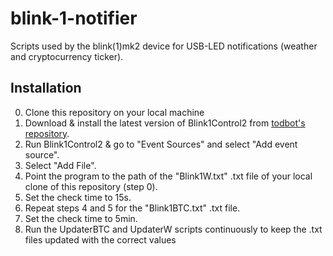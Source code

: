 # blink-1-notifier
Scripts used by the blink(1)mk2 device for USB-LED notifications (weather and cryptocurrency ticker).

## Installation
0. Clone this repository on your local machine
1. Download & install the latest version of Blink1Control2 from [todbot's repository](https://github.com/todbot/blink1).
2. Run Blink1Control2 & go to "Event Sources" and select "Add event source".
3. Select "Add File".
4. Point the program to the path of the "Blink1W.txt" .txt file of your local clone of this repository (step 0).
5. Set the check time to 15s.
6. Repeat steps 4 and 5 for the "Blink1BTC.txt" .txt file.
7. Set the check time to 5min.
8. Run the UpdaterBTC and UpdaterW scripts continuously to keep the .txt files updated with the correct values
